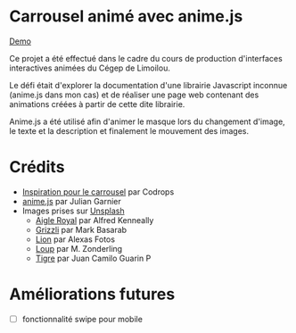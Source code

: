 # Carrousel animé avec anime.js

[Demo](https://sgrvl-carrousel.netlify.app/)

Ce projet a été effectué dans le cadre du cours de production d'interfaces interactives animées du Cégep de Limoilou.

Le défi était d'explorer la documentation d'une librairie Javascript inconnue (anime.js dans mon cas) et de réaliser une page web contenant des animations créées à partir de cette dite librairie.

Anime.js a été utilisé afin d'animer le masque lors du changement d'image, le texte et la description et finalement le mouvement des images.

# Crédits

-   [Inspiration pour le carrousel](https://github.com/codrops/AnimatedFrameSlideshow/) par Codrops
-   [anime.js](https://animejs.com/) par Julian Garnier
-   Images prises sur [Unsplash](https://unsplash.com/)
    -   [Aigle Royal](https://unsplash.com/photos/UsgLeLorRuM) par Alfred Kenneally
    -   [Grizzli](https://unsplash.com/photos/y421kXlUOQk) par Mark Basarab
    -   [Lion](https://unsplash.com/photos/d8N0we_W-AQ) par Alexas Fotos
    -   [Loup](https://unsplash.com/photos/WFPWB7Vum1E) par M. Zonderling
    -   [Tigre](https://unsplash.com/photos/wgCr3eIfmaQ) par Juan Camilo Guarin P

# Améliorations futures
- [ ] fonctionnalité swipe pour mobile
